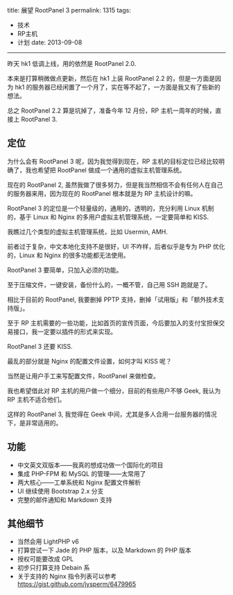 title: 展望 RootPanel 3
permalink: 1315
tags:
  - 技术
  - RP主机
  - 计划
date: 2013-09-08
---

昨天 hk1 低调上线，用的依然是 RootPanel 2.0.

本来是打算稍微做点更新，然后在 hk1 上装 RootPanel 2.2 的，但是一方面是因为 hk1 的服务器已经闲置了一个月了，实在等不起了，一方面是我又有了些新的想法。

总之 RootPanel 2.2 算是坑掉了，准备今年 12 月份，RP 主机一周年的时候，直接上 RootPanel 3.

## 定位

为什么会有 RootPanel 3 呢，因为我觉得到现在，RP 主机的目标定位已经比较明确了，我也希望把 RootPanel 做成一个通用的虚拟主机管理系统。

现在的 RootPanel 2, 虽然我做了很多努力，但是我当然相信不会有任何人在自己的服务器来用，因为现在的 RootPanel 根本就是为 RP 主机设计的嘛。

RootPanel 3 的定位是一个轻量级的，通用的，透明的，充分利用 Linux 机制的，基于 Linux 和 Nginx 的多用户虚拟主机管理系统，一定要简单和 KISS.

我瞧过几个类型的虚拟主机管理系统，比如 Usermin, AMH.

前者过于复杂，中文本地化支持不是很好，UI 不咋样，后者似乎是专为 PHP 优化的，Linux 和 Nginx 的很多功能都无法使用。

RootPanel 3 要简单，只加入必须的功能。

至于压缩文件，一键安装，备份什么的，一概不管，自己用 SSH 跑就是了。

相比于目前的 RootPanel, 我要删掉 PPTP 支持，删掉「试用版」和「额外技术支持版」。

至于 RP 主机需要的一些功能，比如首页的宣传页面，今后要加入的支付宝担保交易接口，我一定要以插件的形式来实现。

RootPanel 3 还要 KISS.

最乱的部分就是 Nginx 的配置文件设置，如何才叫 KISS 呢？

当然是让用户手工来写配置文件，RootPanel 来做检查。

我也希望借此对 RP 主机的用户做一个细分，目前的有些用户不够 Geek, 我认为 RP 主机不适合他们。

这样的 RootPanel 3, 我觉得在 Geek 中间，尤其是多人合用一台服务器的情况下，是非常适用的。

## 功能

* 中文英文双版本——我真的想成功做一个国际化的项目
* 集成 PHP-FPM 和 MySQL 的管理——太常用了
* 两大核心——工单系统和 Nginx 配置文件解析
* UI 继续使用 Bootstrap 2.x 分支
* 完整的邮件通知和 Markdown 支持

## 其他细节

* 当然会用 LightPHP v6
* 打算尝试一下 Jade 的 PHP 版本，以及 Markdown 的 PHP 版本
* 授权可能要改成 GPL
* 初步只打算支持 Debain 系
* 关于支持的 Nginx 指令列表可以参考 <https://gist.github.com/jysperm/6479965>
